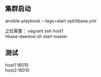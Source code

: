 ## 集群启动

ansible-playbook --tags=start opt/hbase.yml  

之后需要：
vagrant ssh host1  
hbase-daemon.sh start master  

## 测试

host1:16010  
host2:16010  
